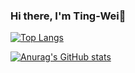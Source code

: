 ### Hi there, I'm Ting-Wei👋

[![Top Langs](https://github-readme-stats.vercel.app/api/top-langs/?username=ting-wei-wang&layout=compact&theme=onedark)](https://github.com/anuraghazra/github-readme-stats)

[![Anurag's GitHub stats](https://github-readme-stats.vercel.app/api?username=ting-wei-wang&show_icons=true&theme=onedark)](https://github.com/anuraghazra/github-readme-stats) 

<!--
**ting-wei-wang/ting-wei-wang** is a ✨ _special_ ✨ repository because its `README.md` (this file) appears on your GitHub profile.

Here are some ideas to get you started:

- 🔭 I’m currently working on ...
- 🌱 I’m currently learning ...
- 👯 I’m looking to collaborate on ...
- 🤔 I’m looking for help with ...
- 💬 Ask me about ...
- 📫 How to reach me: ...
- 😄 Pronouns: ...
- ⚡ Fun fact: ...
-->
